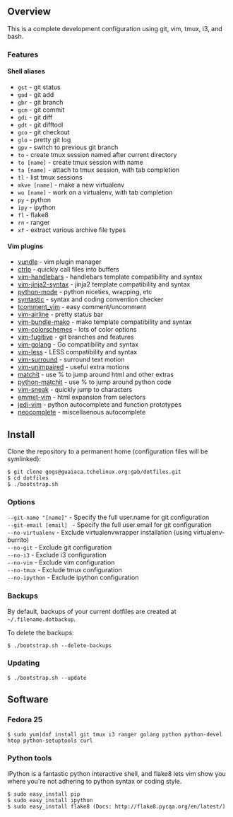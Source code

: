## Overview

This is a complete development configuration using git, vim, tmux, i3, and bash.


### Features

#### Shell aliases

- `gst` - git status
- `gad` - git add
- `gbr` - git branch
- `gcm` - git commit
- `gdi` - git diff
- `gdt` - git difftool
- `gco` - git checkout
- `glo` - pretty git log
- `gpv` - switch to previous git branch
- `to` - create tmux session named after current directory
- `to [name]` - create tmux session with name
- `ta [name]` - attach to tmux session, with tab completion
- `tl` - list tmux sessions
- `mkve [name]` - make a new virtualenv
- `wo [name]` - work on a virtualenv, with tab completion
- `py` - python
- `ipy` - ipython
- `fl` - flake8
- `rn` - ranger
- `xf` - extract various archive file types

#### Vim plugins

- [vundle](https://github.com/gmarik/vundle) - vim plugin manager
- [ctrlp](https://github.com/kien/ctrlp.vim) - quickly call files into buffers
- [vim-handlebars](https://github.com/nono/vim-handlebars) - handlebars template compatibility and syntax
- [vim-jinja2-syntax](https://github.com/Glench/Vim-Jinja2-Syntax) - jinja2 template compatibility and syntax
- [python-mode](https://github.com/klen/python-mode) - python niceties, wrapping, etc
- [syntastic](https://github.com/scrooloose/syntastic) - syntax and coding convention checker
- [tcomment_vim](https://github.com/tomtom/tcomment_vim) - easy comment/uncomment
- [vim-airline](https://github.com/bling/vim-airline) - pretty status bar
- [vim-bundle-mako](https://github.com/sophacles/vim-bundle-mako) - mako template compatibility and syntax
- [vim-colorschemes](https://github.com/flazz/vim-colorschemes) - lots of color options
- [vim-fugitive](https://github.com/tpope/vim-fugitive) - git branches and features
- [vim-golang](https://github.com/jnwhiteh/vim-golang) - Go compatibility and syntax
- [vim-less](https://github.com/groenewege/vim-less) - LESS compatibility and syntax
- [vim-surround](https://github.com/tpope/vim-surround) - surround text motion
- [vim-unimpaired](https://github.com/tpope/vim-unimpaired) - useful extra motions
- [matchit](https://github.com/tmhedberg/matchit) - use % to jump around html and other extras
- [python-matchit](https://github.com/voithos/vim-python-matchit) - use % to jump around python code
- [vim-sneak](https://github.com/justinmk/vim-sneak) - quickly jump to characters
- [emmet-vim](https://github.com/mattn/emmet-vim) - html expansion from selectors
- [jedi-vim](https://github.com/davidhalter/jedi-vim) - python autocomplete and function prototypes
- [neocomplete](https://github.com/Shougo/neocomplete.vim) - miscellaenous autocomplete

## Install

Clone the repository to a permanent home (configuration files will be symlinked):

    $ git clone gogs@guaiaca.tchelinux.org:gab/dotfiles.git 
    $ cd dotfiles
    $ ./bootstrap.sh

### Options

`--git-name "[name]"` - Specify the full user.name for git configuration  
`--git-email [email] ` - Specify the full user.email for git configuration  
`--no-virtualenv` - Exclude virtualenvwrapper installation (using virtualenv-burrito)  
`--no-git` - Exclude git configuration  
`--no-i3` - Exclude i3 configuration  
`--no-vim` - Exclude vim configuration  
`--no-tmux` - Exclude tmux configuration  
`--no-ipython` - Exclude ipython configuration  

### Backups

By default, backups of your current dotfiles are created at `~/.filename.dotbackup`.

To delete the backups:

    $ ./bootstrap.sh --delete-backups

### Updating

    $ ./bootstrap.sh --update

## Software

### Fedora 25

    $ sudo yum|dnf install git tmux i3 ranger golang python python-devel htop python-setuptools curl

### Python tools

IPython is a fantastic python interactive shell, and flake8 lets vim show you where you're not adhering to python syntax or coding style.

    $ sudo easy_install pip
    $ sudo easy_install ipython
    $ sudo easy_install flake8 (Docs: http://flake8.pycqa.org/en/latest/)
